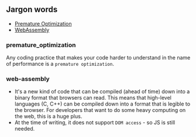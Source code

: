## Jargon words

* [Premature Optimization](#premature_optimization)
* [WebAssembly](#web-assembly)

### premature_optimization
Any coding practice that makes your code harder to understand in the name of performance is a `premature optimization`.


### web-assembly
* It's a new kind of code that can be compiled (ahead of time) down into a binary format that browsers can read. This means that high-level languages (C, C++) can be compiled down into a format that is legible to the browser. For developers that want to do some heavy computing on the web, this is a huge plus.
* At the time of writing, it does not support `DOM access` - so JS is still needed.
